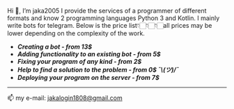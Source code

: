 Hi 👋, I’m jaka2005
I provide the services of a programmer of different formats and know 2 programming languages Python 3 and Kotlin.
I mainly write bots for telegram. Below is the price list👇🏻👇🏻👇🏻all prices may be lower depending on the complexity of the work.
- ***Creating a bot - from 13$***
- ***Adding functionality to an existing bot - from 5$***
- ***Fixing your program of any kind - from 2$***
- ***Help to find a solution to the problem - from 0$ ¯\\_(ツ)_/¯***
- ***Deploying your program on the server - from 7$***
---
📫 my e-mail: jakalogin1808@gmail.com
